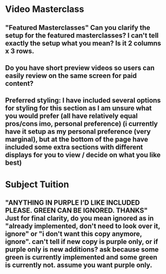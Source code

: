 # Video Masterclass

## "Featured Masterclasses" Can you clarify the setup for the featured masterclasses? I can't tell exactly the setup what you mean? Is it 2 columns x 3 rows.

## Do you have short preview videos so users can easily review on the same screen for paid content?

## Preferred styling: I have included several options for styling for this section as I am unsure what you would prefer (all have relatively equal pros/cons imo, personal preference) (i currently have it setup as my personal preference (very marginal), but at the bottom of the page have included some extra sections with different displays for you to view / decide on what you like best)

# Subject Tuition

## "ANYTHING IN PURPLE I’D LIKE INCLUDED PLEASE. GREEN CAN BE IGNORED. THANKS" Just for final clarity, do you mean ignored as in "already implemented, don't need to look over it, ignore" or "i don't want this copy anymore, ignore". can't tell if new copy is purple only, or if purple only is new additions? ask because some green is currently implemented and some green is currently not. assume you want purple only.

